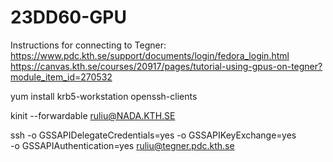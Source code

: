 # 23DD60-GPU

Instructions for connecting to Tegner:
https://www.pdc.kth.se/support/documents/login/fedora_login.html
https://canvas.kth.se/courses/20917/pages/tutorial-using-gpus-on-tegner?module_item_id=270532

yum install krb5-workstation openssh-clients

kinit --forwardable ruliu@NADA.KTH.SE

ssh -o GSSAPIDelegateCredentials=yes -o GSSAPIKeyExchange=yes \
    -o GSSAPIAuthentication=yes ruliu@tegner.pdc.kth.se
